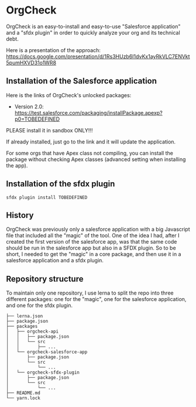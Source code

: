 # OrgCheck

OrgCheck is an easy-to-install and easy-to-use "Salesforce application" and a "sfdx plugin" in order to quickly analyze your org and its technical debt.

Here is a presentation of the approach:
https://docs.google.com/presentation/d/1Rs3HUzb6I1dvKx1ayRkVLC7ENVkt5pumHXVD31o1WR8


## Installation of the Salesforce application

Here is the links of OrgCheck's unlocked packages:
- Version 2.0: https://test.salesforce.com/packaging/installPackage.apexp?p0=TOBEDEFINED

PLEASE install it in sandbox ONLY!!!

If already installed, just go to the link and it will update the application.

For some orgs that have Apex class not compiling, you can install the package without checking Apex classes (advanced setting when installing the app).


## Installation of the sfdx plugin

```
sfdx plugin install TOBEDEFINED
```


## History

OrgCheck was previously only a salesforce application with a big Javascript file that included all the "magic" of the tool.
One of the idea I had, after I created the first version of the salesforce app, was that the same code should be run in the salesforce app but also in a SFDX plugin.
So to be short, I needed to get the "magic" in a core package, and then use it in a salesforce application and a sfdx plugin.


## Repository structure

To maintain only one repository, I use lerna to split the repo into three different packages: one for the "magic", one for the salesforce application, and one for the sfdx plugin.

```
├── lerna.json
├── package.json
├── packages
│   ├── orgcheck-api
│   │   ├── package.json
│   │   └── src
│   │       ├── ...
│   └── orgcheck-salesforce-app
│       ├── package.json
│       └── src
│           └── ...
│   └── orgcheck-sfdx-plugin
│       ├── package.json
│       └── src
│           └── ...
├── README.md
└── yarn.lock
```